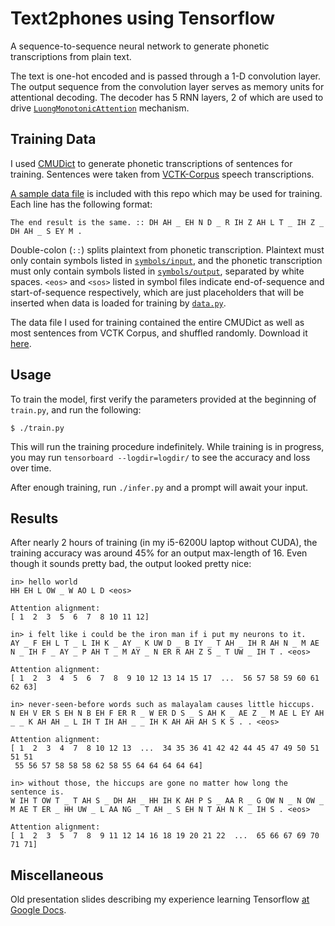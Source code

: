 # Text2phones using Tensorflow

A sequence-to-sequence neural network to generate phonetic transcriptions from
plain text.

The text is one-hot encoded and is passed through a 1-D convolution layer. The
output sequence from the convolution layer serves as memory units for
attentional decoding. The decoder has 5 RNN layers, 2 of which are used to
drive [`LuongMonotonicAttention`][] mechanism.

[`LuongMonotonicAttention`]: https://www.tensorflow.org/api_docs/python/tf/contrib/seq2seq/LuongMonotonicAttention

## Training Data

I used [CMUDict][] to generate phonetic transcriptions of sentences for
training. Sentences were taken from [VCTK-Corpus][] speech transcriptions.

[CMUDict]: http://www.speech.cs.cmu.edu/cgi-bin/cmudict
[VCTK-Corpus]: https://homepages.inf.ed.ac.uk/jyamagis/page3/page58/page58.html

[A sample data file](./data-sample) is included with this repo which may be
used for training. Each line has the following format:

```
The end result is the same. :: DH AH _ EH N D _ R IH Z AH L T _ IH Z _ DH AH _ S EY M .
```

Double-colon (` :: `) splits plaintext from phonetic transcription. Plaintext
must only contain symbols listed in [`symbols/input`][], and the phonetic
transcription must only contain symbols listed in [`symbols/output`][],
separated by white spaces. `<eos>` and `<sos>` listed in symbol files indicate
end-of-sequence and start-of-sequence respectively, which are just placeholders
that will be inserted when data is loaded for training by [`data.py`][].

[`symbols/input`]: ./symbols/input
[`symbols/output`]: ./symbols/output
[`data.py`]: ./data.py

The data file I used for training contained the entire CMUDict as well as most
sentences from VCTK Corpus, and shuffled randomly. Download it
[here](https://gist.github.com/johncf/90f7a71d96e6d51d8dfd93ee3bb8e89a).

## Usage

To train the model, first verify the parameters provided at the beginning of
`train.py`, and run the following:

```
$ ./train.py
```

This will run the training procedure indefinitely. While training is in
progress, you may run `tensorboard --logdir=logdir/` to see the accuracy and
loss over time.

After enough training, run `./infer.py` and a prompt will await your input.

## Results

After nearly 2 hours of training (in my i5-6200U laptop without CUDA), the
training accuracy was around 45% for an output max-length of 16. Even though it
sounds pretty bad, the output looked pretty nice:

```text
in> hello world
HH EH L OW _ W AO L D <eos>

Attention alignment:
[ 1  2  3  5  6  7  8 10 11 12]

in> i felt like i could be the iron man if i put my neurons to it.
AY _ F EH L T _ L IH K _ AY _ K UW D _ B IY _ T AH _ IH R AH N _ M AE N _ IH F _ AY _ P AH T _ M AY _ N ER R AH Z S _ T UW _ IH T . <eos>

Attention alignment:
[ 1  2  3  4  5  6  7  8  9 10 12 13 14 15 17  ...  56 57 58 59 60 61 62 63]

in> never-seen-before words such as malayalam causes little hiccups.
N EH V ER S EH N B EH F ER R _ W ER D S _ S AH K _ AE Z _ M AE L EY AH _ _ K AH AH _ L IH T IH AH _ _ IH K AH AH AH S K S . . <eos>

Attention alignment:
[ 1  2  3  4  7  8 10 12 13  ...  34 35 36 41 42 42 44 45 47 49 50 51 51 51
 55 56 57 58 58 58 62 58 55 64 64 64 64 64]

in> without those, the hiccups are gone no matter how long the sentence is.
W IH T OW T _ T AH S _ DH AH _ HH IH K AH P S _ AA R _ G OW N _ N OW _ M AE T ER _ HH UW _ L AA NG _ T AH _ S EH N T AH N K _ IH S . <eos>

Attention alignment:
[ 1  2  3  5  7  8  9 11 12 14 16 18 19 20 21 22  ...  65 66 67 69 70 71 71]
```

## Miscellaneous

Old presentation slides describing my experience learning Tensorflow [at Google Docs][].

[at Google Docs]: https://docs.google.com/presentation/d/1WhFAsk6Cx7p0iJyAuZIu_7CTgl74jWPxSpntYN3IIw0/edit?usp=sharing
